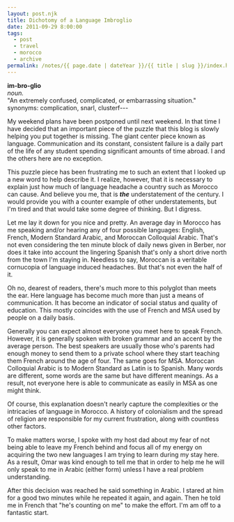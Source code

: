 ```yaml
---
layout: post.njk
title: Dichotomy of a Language Imbroglio
date: 2011-09-29 8:00:00
tags:
  - post
  - travel
  - morocco
  - archive
permalink: /notes/{{ page.date | dateYear }}/{{ title | slug }}/index.html
---
```


**im-bro-glio** <br />
_noun._ <br />
"An extremely confused, complicated, or embarrassing situation."
synonyms: complication, snarl, clusterf---


My weekend plans have been postponed until next weekend. In that time I have decided that an important piece of the puzzle that this blog is slowly helping you put together is missing. The giant center piece known as language. Communication and its constant, consistent failure is a daily part of the life of any student spending significant amounts of time abroad. I and the others here are no exception.


This puzzle piece has been frustrating me to such an extent that I looked up a new word to help describe it. I realize, however, that it is necessary to explain just how much of language headache a country such as Morocco can cause. And believe you me, that is **_the_** understatement of the century. I would provide you with a counter example of other understatements, but I'm tired and that would take some degree of thinking. But I digress.

Let me lay it down for you nice and pretty. An average day in Morocco has me speaking and/or hearing any of four possible languages: English, French, Modern Standard Arabic, and Moroccan Colloquial Arabic. That's not even considering the ten minute block of daily news given in Berber, nor does it take into account the lingering Spanish that's only a short drive north from the town I'm staying in. Needless to say, Moroccan is a veritable cornucopia of language induced headaches. But that's not even the half of it.

Oh no, dearest of readers, there's much more to this polyglot than meets the ear. Here language has become much more than just a means of communication. It has become an indicator of social status and quality of education. This mostly coincides with the use of French and MSA used by people on a daily basis.

Generally you can expect almost everyone you meet here to speak French. However, it is generally spoken with broken grammar and an accent by the average person. The best speakers are usually those who's parents had enough money to send them to a private school where they start teaching them French around the age of four. The same goes for MSA. Moroccan Colloquial Arabic is to Modern Standard as Latin is to Spanish. Many words are different, some words are the same but have different meanings. As a result, not everyone here is able to communicate as easily in MSA as one might think.

Of course, this explanation doesn't nearly capture the complexities or the intricacies of language in Morocco. A history of colonialism and the spread of religion are responsible for my current frustration, along with countless other factors.

To make matters worse, I spoke with my host dad about my fear of not being able to leave my French behind and focus all of my energy on acquiring the two new languages I am trying to learn during my stay here. As a result, Omar was kind enough to tell me that in order to help me he will only speak to me in Arabic (either form) unless I have a real problem understanding.

After this decision was reached he said something in Arabic. I stared at him for a good two minutes while he repeated it again, and again. Then he told me in French that "he's counting on me" to make the effort. I'm am off to a fantastic start.
